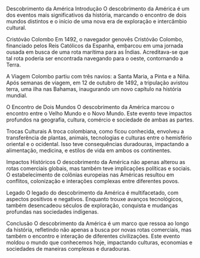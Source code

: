 Descobrimento da América
Introdução
O descobrimento da América é um dos eventos mais significativos da história, marcando o encontro de dois mundos distintos e o início de uma nova era de exploração e intercâmbio cultural.

Cristóvão Colombo
Em 1492, o navegador genovês Cristóvão Colombo, financiado pelos Reis Católicos da Espanha, embarcou em uma jornada ousada em busca de uma rota marítima para as Índias. Acreditava-se que tal rota poderia ser encontrada navegando para o oeste, contornando a Terra.

A Viagem
Colombo partiu com três navios: a Santa Maria, a Pinta e a Niña. Após semanas de viagem, em 12 de outubro de 1492, a tripulação avistou terra, uma ilha nas Bahamas, inaugurando um novo capítulo na história mundial.

O Encontro de Dois Mundos
O descobrimento da América marcou o encontro entre o Velho Mundo e o Novo Mundo. Este evento teve impactos profundos na geografia, cultura, comércio e sociedade de ambas as partes.

Trocas Culturais
A troca colombiana, como ficou conhecida, envolveu a transferência de plantas, animais, tecnologias e culturas entre o hemisfério oriental e o ocidental. Isso teve consequências duradouras, impactando a alimentação, medicina, e estilos de vida em ambos os continentes.

Impactos Históricos
O descobrimento da América não apenas alterou as rotas comerciais globais, mas também teve implicações políticas e sociais. O estabelecimento de colônias europeias nas Américas resultou em conflitos, colonização e interações complexas entre diferentes povos.

Legado
O legado do descobrimento da América é multifacetado, com aspectos positivos e negativos. Enquanto trouxe avanços tecnológicos, também desencadeou séculos de exploração, conquista e mudanças profundas nas sociedades indígenas.

Conclusão
O descobrimento da América é um marco que ressoa ao longo da história, refletindo não apenas a busca por novas rotas comerciais, mas também o encontro e interação de diferentes civilizações. Este evento moldou o mundo que conhecemos hoje, impactando culturas, economias e sociedades de maneiras complexas e duradouras.